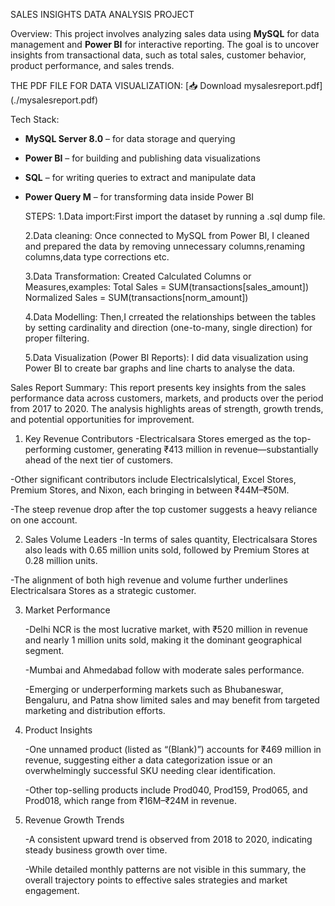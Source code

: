 SALES INSIGHTS DATA ANALYSIS PROJECT

 Overview:
This project involves analyzing sales data using **MySQL** for data management and **Power BI** for interactive reporting. The goal is to uncover insights from transactional data, such as total sales, customer behavior, product performance, and sales trends.

 THE PDF FILE FOR DATA VISUALIZATION:  \[📥 Download mysalesreport.pdf\](./mysalesreport.pdf)
 
Tech Stack:
- **MySQL Server 8.0** – for data storage and querying
- **Power BI** – for building and publishing data visualizations
- **SQL** – for writing queries to extract and manipulate data
- **Power Query M** – for transforming data inside Power BI

  STEPS:
  1.Data import:First import the dataset by running a .sql dump file.
  
  2.Data cleaning: Once connected to MySQL from Power BI, I cleaned and prepared the data by removing unnecessary columns,renaming columns,data type corrections etc.
  
  3.Data Transformation: Created Calculated Columns or Measures,examples: Total Sales = SUM(transactions[sales_amount])
                                                                          Normalized Sales = SUM(transactions[norm_amount])
  
  4.Data Modelling: Then,I crreated the relationships between the tables by setting cardinality and direction (one-to-many, single direction) for proper filtering.
  
  5.Data Visualization (Power BI Reports): I did data visualization using Power BI to create bar graphs and line charts to analyse the data.


Sales Report Summary:
This report presents key insights from the sales performance data across customers, markets, and products over the period from 2017 to 2020. The analysis highlights areas of strength, growth trends, and potential opportunities for improvement.

1. Key Revenue Contributors
  -Electricalsara Stores emerged as the top-performing customer, generating ₹413 million in revenue—substantially ahead of the next tier of customers.

  -Other significant contributors include Electricalslytical, Excel Stores, Premium Stores, and Nixon, each bringing in between ₹44M–₹50M.

  -The steep revenue drop after the top customer suggests a heavy reliance on one account.

2. Sales Volume Leaders
  -In terms of sales quantity, Electricalsara Stores also leads with 0.65 million units sold, followed by Premium Stores at 0.28 million units.

  -The alignment of both high revenue and volume further underlines Electricalsara Stores as a strategic customer.

3. Market Performance
   
   -Delhi NCR is the most lucrative market, with ₹520 million in revenue and nearly 1 million units sold, making it the dominant geographical segment.

   -Mumbai and Ahmedabad follow with moderate sales performance.

   -Emerging or underperforming markets such as Bhubaneswar, Bengaluru, and Patna show limited sales and may benefit from targeted marketing and distribution 
   efforts.

4. Product Insights
   
   -One unnamed product (listed as “(Blank)”) accounts for ₹469 million in revenue, suggesting either a data categorization issue or an overwhelmingly successful 
    SKU needing clear identification.

   -Other top-selling products include Prod040, Prod159, Prod065, and Prod018, which range from ₹16M–₹24M in revenue.

5. Revenue Growth Trends
    
   -A consistent upward trend is observed from 2018 to 2020, indicating steady business growth over time.

   -While detailed monthly patterns are not visible in this summary, the overall trajectory points to effective sales strategies and market engagement.

